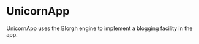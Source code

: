 UnicornApp
==========

UnicornApp uses the Blorgh engine to implement a blogging facility in the app.